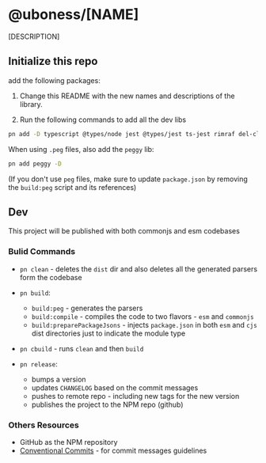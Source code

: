 # @uboness/[NAME]

[DESCRIPTION] 

## Initialize this repo

add the following packages:

1. Change this README with the new names and descriptions of the library.

2. Run the following commands to add all the dev libs 
```bash
pn add -D typescript @types/node jest @types/jest ts-jest rimraf del-cli commit-and-tag-version
```
When using `.peg` files, also add the `peggy` lib:

```bash
pn add peggy -D
```
(If you don't use `peg` files, make sure to update `package.json` by removing the `build:peg` script and its references)

## Dev

This project will be published with both commonjs and esm codebases

### Bulid Commands

- `pn clean` - deletes the `dist` dir and also deletes all the generated parsers form the codebase


- `pn build`:
  - `build:peg` - generates the parsers 
  - `build:compile` - compiles the code to two flavors - `esm` and `commonjs`
  - `build:preparePackageJsons` - injects `package.json` in both `esm` and `cjs` dist directories just to indicate the module type


- `pn cbuild` - runs `clean` and then `build`

  
- `pn release`:
  - bumps a version
  - updates `CHANGELOG` based on the commit messages
  - pushes to remote repo - including new tags for the new version
  - publishes the project to the NPM repo (github)

### Others Resources
- GitHub as the NPM repository
- [Conventional Commits](https://www.conventionalcommits.org/en/v1.0.0/) - for commit messages guidelines
